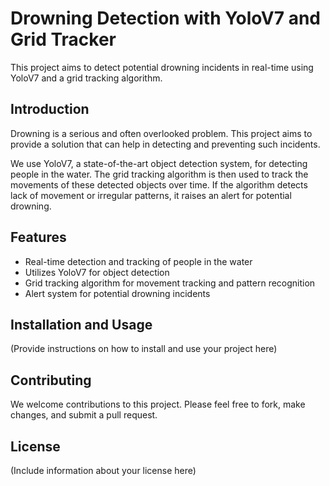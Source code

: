 # Drowning Detection with YoloV7 and Grid Tracker

This project aims to detect potential drowning incidents in real-time using YoloV7 and a grid tracking algorithm. 

## Introduction

Drowning is a serious and often overlooked problem. This project aims to provide a solution that can help in detecting and preventing such incidents. 

We use YoloV7, a state-of-the-art object detection system, for detecting people in the water. The grid tracking algorithm is then used to track the movements of these detected objects over time. If the algorithm detects lack of movement or irregular patterns, it raises an alert for potential drowning.

## Features

- Real-time detection and tracking of people in the water
- Utilizes YoloV7 for object detection
- Grid tracking algorithm for movement tracking and pattern recognition
- Alert system for potential drowning incidents

## Installation and Usage

(Provide instructions on how to install and use your project here)

## Contributing

We welcome contributions to this project. Please feel free to fork, make changes, and submit a pull request.

## License

(Include information about your license here)

